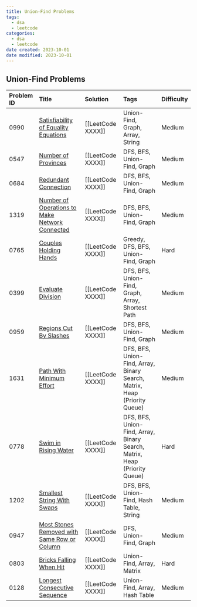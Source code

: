 ```yaml
---
title: Union-Find Problems
tags:
  - dsa
  - leetcode
categories:
  - dsa
  - leetcode
date created: 2023-10-01
date modified: 2023-10-01
---
```


## Union-Find Problems

| Problem ID | Title | Solution | Tags | Difficulty |
| :------ | :------ | :------ | :------ | :------ |
| 0990 | [Satisfiability of Equality Equations](https://leetcode.com/problems/satisfiability-of-equality-equations/) | [[LeetCode XXXX]] | Union-Find, Graph, Array, String | Medium |
| 0547 | [Number of Provinces](https://leetcode.com/problems/number-of-provinces/) | [[LeetCode XXXX]] | DFS, BFS, Union-Find, Graph | Medium |
| 0684 | [Redundant Connection](https://leetcode.com/problems/redundant-connection/) | [[LeetCode XXXX]] | DFS, BFS, Union-Find, Graph | Medium |
| 1319 | [Number of Operations to Make Network Connected](https://leetcode.com/problems/number-of-operations-to-make-network-connected/) | [[LeetCode XXXX]] | DFS, BFS, Union-Find, Graph | Medium |
| 0765 | [Couples Holding Hands](https://leetcode.com/problems/couples-holding-hands/) | [[LeetCode XXXX]] | Greedy, DFS, BFS, Union-Find, Graph | Hard |
| 0399 | [Evaluate Division](https://leetcode.com/problems/evaluate-division/) | [[LeetCode XXXX]] | DFS, BFS, Union-Find, Graph, Array, Shortest Path | Medium |
| 0959 | [Regions Cut By Slashes](https://leetcode.com/problems/regions-cut-by-slashes/) | [[LeetCode XXXX]] | DFS, BFS, Union-Find, Graph | Medium |
| 1631 | [Path With Minimum Effort](https://leetcode.com/problems/path-with-minimum-effort/) | [[LeetCode XXXX]] | DFS, BFS, Union-Find, Array, Binary Search, Matrix, Heap (Priority Queue) | Medium |
| 0778 | [Swim in Rising Water](https://leetcode.com/problems/swim-in-rising-water/) | [[LeetCode XXXX]] | DFS, BFS, Union-Find, Array, Binary Search, Matrix, Heap (Priority Queue) | Hard |
| 1202 | [Smallest String With Swaps](https://leetcode.com/problems/smallest-string-with-swaps/) | [[LeetCode XXXX]] | DFS, BFS, Union-Find, Hash Table, String | Medium |
| 0947 | [Most Stones Removed with Same Row or Column](https://leetcode.com/problems/most-stones-removed-with-same-row-or-column/) | [[LeetCode XXXX]] | DFS, Union-Find, Graph | Medium |
| 0803 | [Bricks Falling When Hit](https://leetcode.com/problems/bricks-falling-when-hit/) | [[LeetCode XXXX]] | Union-Find, Array, Matrix | Hard |
| 0128 | [Longest Consecutive Sequence](https://leetcode.com/problems/longest-consecutive-sequence/) | [[LeetCode XXXX]] | Union-Find, Array, Hash Table | Medium |
